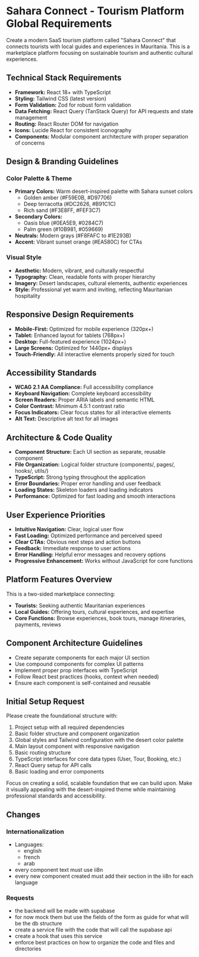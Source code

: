 # Sahara Connect - Tourism Platform Global Requirements

Create a modern SaaS tourism platform called "Sahara Connect" that connects tourists with local guides and experiences in Mauritania. This is a marketplace platform focusing on sustainable tourism and authentic cultural experiences.

## Technical Stack Requirements

- **Framework:** React 18+ with TypeScript
- **Styling:** Tailwind CSS (latest version)
- **Form Validation:** Zod for robust form validation
- **Data Fetching:** React Query (TanStack Query) for API requests and state management
- **Routing:** React Router DOM for navigation
- **Icons:** Lucide React for consistent iconography
- **Components:** Modular component architecture with proper separation of concerns

## Design & Branding Guidelines

### Color Palette & Theme

- **Primary Colors:** Warm desert-inspired palette with Sahara sunset colors
    - Golden amber (#F59E0B, #D97706)
    - Deep terracotta (#DC2626, #B91C1C)
    - Rich sand (#F3E8FF, #FEF3C7)
- **Secondary Colors:**
    - Oasis blue (#0EA5E9, #0284C7)
    - Palm green (#10B981, #059669)
- **Neutrals:** Modern grays (#F8FAFC to #1E293B)
- **Accent:** Vibrant sunset orange (#EA580C) for CTAs

### Visual Style

- **Aesthetic:** Modern, vibrant, and culturally respectful
- **Typography:** Clean, readable fonts with proper hierarchy
- **Imagery:** Desert landscapes, cultural elements, authentic experiences
- **Style:** Professional yet warm and inviting, reflecting Mauritanian hospitality

## Responsive Design Requirements

- **Mobile-First:** Optimized for mobile experience (320px+)
- **Tablet:** Enhanced layout for tablets (768px+)
- **Desktop:** Full-featured experience (1024px+)
- **Large Screens:** Optimized for 1440px+ displays
- **Touch-Friendly:** All interactive elements properly sized for touch

## Accessibility Standards

- **WCAG 2.1 AA Compliance:** Full accessibility compliance
- **Keyboard Navigation:** Complete keyboard accessibility
- **Screen Readers:** Proper ARIA labels and semantic HTML
- **Color Contrast:** Minimum 4.5:1 contrast ratio
- **Focus Indicators:** Clear focus states for all interactive elements
- **Alt Text:** Descriptive alt text for all images

## Architecture & Code Quality

- **Component Structure:** Each UI section as separate, reusable component
- **File Organization:** Logical folder structure (components/, pages/, hooks/, utils/)
- **TypeScript:** Strong typing throughout the application
- **Error Boundaries:** Proper error handling and user feedback
- **Loading States:** Skeleton loaders and loading indicators
- **Performance:** Optimized for fast loading and smooth interactions

## User Experience Priorities

- **Intuitive Navigation:** Clear, logical user flow
- **Fast Loading:** Optimized performance and perceived speed
- **Clear CTAs:** Obvious next steps and action buttons
- **Feedback:** Immediate response to user actions
- **Error Handling:** Helpful error messages and recovery options
- **Progressive Enhancement:** Works without JavaScript for core functions

## Platform Features Overview

This is a two-sided marketplace connecting:

- **Tourists:** Seeking authentic Mauritanian experiences
- **Local Guides:** Offering tours, cultural experiences, and expertise
- **Core Functions:** Browse experiences, book tours, manage itineraries, payments, reviews

## Component Architecture Guidelines

- Create separate components for each major UI section
- Use compound components for complex UI patterns
- Implement proper prop interfaces with TypeScript
- Follow React best practices (hooks, context when needed)
- Ensure each component is self-contained and reusable

## Initial Setup Request

Please create the foundational structure with:

1. Project setup with all required dependencies
2. Basic folder structure and component organization
3. Global styles and Tailwind configuration with the desert color palette
4. Main layout component with responsive navigation
5. Basic routing structure
6. TypeScript interfaces for core data types (User, Tour, Booking, etc.)
7. React Query setup for API calls
8. Basic loading and error components

Focus on creating a solid, scalable foundation that we can build upon. Make it visually appealing with the desert-inspired theme while maintaining professional standards and accessibility.

## Changes
### Internationalization
- Languages:
	- english
	- french
	- arab
- every component text must use ii8n
- every new component created must add their section in the ii8n for each language

### Requests
- the backend will be made with supabase
- for now mock them but use the fields of the form as guide for what will be the db structure
- create a service file with the code that will call the supabase api
- create a hook that uses this service
- enforce best practices on how to organize the code and files and directories
